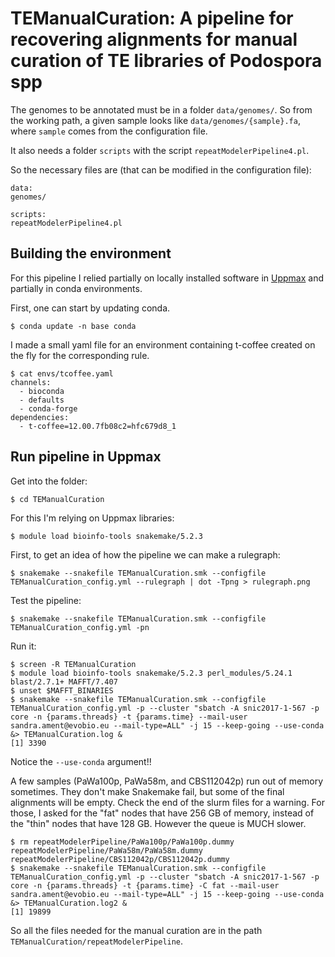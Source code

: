 # TEManualCuration: A pipeline for recovering alignments for manual curation of TE libraries of Podospora spp

The genomes to be annotated must be in a folder `data/genomes/`. So from the working path, a given sample looks like `data/genomes/{sample}.fa`, where `sample` comes from the configuration file.

It also needs a folder `scripts` with the script `repeatModelerPipeline4.pl`.

So the necessary files are (that can be modified in the configuration file):

    data:
    genomes/

    scripts:
    repeatModelerPipeline4.pl

## Building the environment

For this pipeline I relied partially on locally installed software in [Uppmax](https://www.uppmax.uu.se/) and partially in conda environments.

First, one can start by updating conda.

    $ conda update -n base conda

I made a small yaml file for an environment containing t-coffee created on the fly for the corresponding rule.

    $ cat envs/tcoffee.yaml
    channels:
      - bioconda
      - defaults
      - conda-forge
    dependencies:
      - t-coffee=12.00.7fb08c2=hfc679d8_1

## Run pipeline in Uppmax

Get into the folder:

    $ cd TEManualCuration

For this I'm relying on Uppmax libraries:

    $ module load bioinfo-tools snakemake/5.2.3 

First, to get an idea of how the pipeline we can make a rulegraph:

    $ snakemake --snakefile TEManualCuration.smk --configfile TEManualCuration_config.yml --rulegraph | dot -Tpng > rulegraph.png

Test the pipeline:

    $ snakemake --snakefile TEManualCuration.smk --configfile TEManualCuration_config.yml -pn

Run it:
    
    $ screen -R TEManualCuration
    $ module load bioinfo-tools snakemake/5.2.3 perl_modules/5.24.1 blast/2.7.1+ MAFFT/7.407
    $ unset $MAFFT_BINARIES
    $ snakemake --snakefile TEManualCuration.smk --configfile TEManualCuration_config.yml -p --cluster "sbatch -A snic2017-1-567 -p core -n {params.threads} -t {params.time} --mail-user sandra.ament@evobio.eu --mail-type=ALL" -j 15 --keep-going --use-conda &> TEManualCuration.log &
    [1] 3390

Notice the `--use-conda` argument!!

A few samples (PaWa100p, PaWa58m, and CBS112042p) run out of memory sometimes. They don't make Snakemake fail, but some of the final alignments will be empty. Check the end of the slurm files for a warning. For those, I asked for the "fat" nodes that have 256 GB of memory, instead of the "thin" nodes that have 128 GB. However the queue is MUCH slower.

    $ rm repeatModelerPipeline/PaWa100p/PaWa100p.dummy repeatModelerPipeline/PaWa58m/PaWa58m.dummy repeatModelerPipeline/CBS112042p/CBS112042p.dummy
    $ snakemake --snakefile TEManualCuration.smk --configfile TEManualCuration_config.yml -p --cluster "sbatch -A snic2017-1-567 -p core -n {params.threads} -t {params.time} -C fat --mail-user sandra.ament@evobio.eu --mail-type=ALL" -j 15 --keep-going --use-conda &> TEManualCuration.log2 &
    [1] 19899

So all the files needed for the manual curation are in the path `TEManualCuration/repeatModelerPipeline`.


